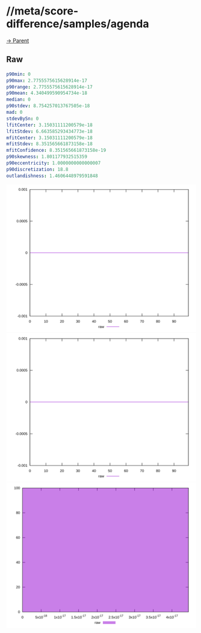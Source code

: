 
# //meta/score-difference/samples/agenda

[→ Parent](../..)


## Raw


```yaml
p90min: 0
p90max: 2.7755575615628914e-17
p90range: 2.7755575615628914e-17
p90mean: 4.340499590954734e-18
median: 0
p90stdev: 8.754257013767505e-18
mad: 0
stdevBySn: 0
lfitCenter: 3.15031111200579e-18
lfitStdev: 6.663585293434773e-18
mfitCenter: 3.15031111200579e-18
mfitStdev: 8.351565661873158e-18
mfitConfidence: 8.351565661873158e-19
p90skewness: 1.801177932515359
p90eccentricity: 1.0000000000000007
p90discretization: 18.8
outlandishness: 1.4606448979591848

```

![PLOT: raw-values](./raw/values.svg)![PLOT: raw-sorted](./raw/sorted.svg)![PLOT: raw-histogram](./raw/histogram.svg)